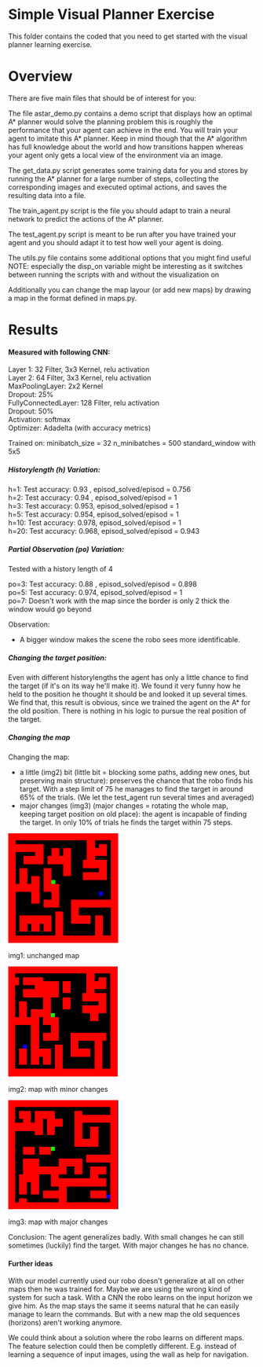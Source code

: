 # Simple Visual Planner Exercise
This folder contains the coded that you need to get started with the visual planner learning exercise.

# Overview
There are five main files that should be of interest for you:

  The file astar_demo.py contains a demo script that displays how an optimal A* planner would solve the planning problem this is roughly the performance that your agent can achieve in the end. You will train your agent to imitate this A* planner. Keep in mind though that the A* algorithm has full knowledge about the world and how transitions happen whereas your agent only gets a local view of the environment via an image.

  The get_data.py script generates some training data for you and stores by running the A* planner for a large number of steps, collecting the corresponding images and executed optimal actions, and saves the resulting data into a file.

  The train_agent.py script is the file you should adapt to train a neural network to predict the actions of the A* planner.
  
  The test_agent.py script is meant to be run after you have trained your agent and you should adapt it to test how well your agent is doing.

  The utils.py file contains some additional options that you might find useful NOTE: especially the disp_on variable might be interesting as it switches between running the scripts with and without the visualization on

Additionally you can change the map layour (or add new maps) by drawing a map in the format defined in maps.py.

# Results
#### Measured with following CNN:

Layer 1: 32 Filter, 3x3 Kernel, relu activation <br>
Layer 2: 64 Filter, 3x3 Kernel, relu activation <br>
MaxPoolingLayer: 2x2 Kernel <br>
Dropout: 25% <br>
FullyConnectedLayer: 128 Filter, relu activation <br>
Dropout: 50% <br>
Activation: softmax <br>
Optimizer: Adadelta (with accuracy metrics)

Trained on:
minibatch_size  = 32
n_minibatches   = 500
standard_window with 5x5

##### Historylength (h) Variation:
h=1:    Test accuracy: 0.93 , episod_solved/episod = 0.756 <br>
h=2:    Test accuracy: 0.94 , episod_solved/episod = 1 <br>
h=3:    Test accuracy: 0.953, episod_solved/episod = 1 <br>
h=5:    Test accuracy: 0.954, episod_solved/episod = 1 <br>
h=10:   Test accuracy: 0.978, episod_solved/episod = 1 <br>
h=20:   Test accuracy: 0.968, episod_solved/episod = 0.943

##### Partial Observation (po) Variation:
Tested with a history length of 4 

po=3:   Test accuracy: 0.88 , episod_solved/episod = 0.898 <br>
po=5:   Test accuracy: 0.974, episod_solved/episod = 1 <br>
po=7:   Doesn't work with the map since the border is only 2 thick the window would go beyond 

Observation: 
- A bigger window makes the scene the robo sees more identificable. <br> 

##### Changing the target position:
Even with different historylengths the agent has only a little chance to find the target (if it's on its way he'll make it).
We found it very funny how he held to the position he thought it should be and looked it up several times. <br>
We find that, this result is obvious, since we trained the agent on the A* for the old position. There is nothing in his logic to pursue the real position of the target. 

##### Changing the map
Changing the map:
 - a little (img2) bit (little bit = blocking some paths, adding new ones, but preserving main structure): preserves the chance that the robo finds his target. With a step limit of 75 he manages to find the target in around 65% of the trials. (We let the test_agent run several times and averaged)
 - major changes (img3) (major changes = rotating the whole map, keeping target position on old place): the agent is incapable of finding the target. In only 10% of trials he finds the target within 75 steps. 
 
 ![alt text](map_unchanged.png)
 
 img1: unchanged map
 
  ![alt text](map_slightly_changed.png)
 
 img2: map with minor changes
 
  ![alt text](map_major_changes.png)
 
 img3: map with major changes
 
 Conclusion: The agent generalizes badly. With small changes he can still sometimes (luckily) find the target. With major changes he has no chance.
 

#### Further ideas
With our model currently used our robo doesn't generalize at all on other maps then he was trained for. Maybe we are using the wrong kind of system for such a task. With a CNN the robo learns on the input horizon we give him. As the map stays the same it seems natural that he can easily manage to learn the commands. But with a new map the old sequences (horizons) aren't working anymore. 

We could think about a solution where the robo learns on different maps. The feature selection could then be completly different. E.g. instead of learning a sequence of input images, using the wall as help for navigation. 
